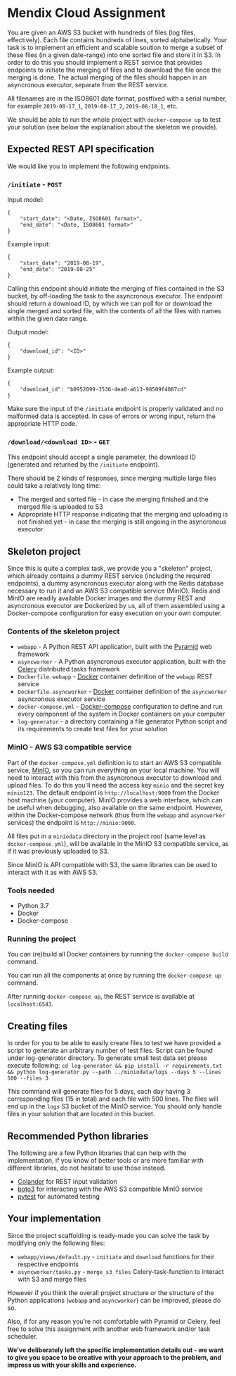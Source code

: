 # Mendix Cloud Assignment

You are given an AWS S3 bucket with hundreds of files (log files, effectively).
Each file contains hundreds of lines, sorted alphabetically. Your task is to
implement an efficient and scalable soution to merge a subset of these files
(in a given date-range) into one sorted file and store it in S3.
In order to do this you should implement a REST service that provides endpoints
to initiate the merging of files and to download the file once the merging is
done. The actual merging of the files should happen in an asyncronous executor,
separate from the REST service.

All filenames are in the ISO8601 date format, postfixed with a serial number,
for example `2019-08-17_1`, `2019-08-17_2`, `2019-08-18_1`, etc.

We should be able to run the whole project with `docker-compose up` to test
your solution (see below the explanation about the skeleton we provide).

## Expected REST API specification

We would like you to implement the following endpoints.

### `/initiate` - `POST`

Input model:

    {
        "start_date": "<Date, ISO8601 format>",
        "end_date": "<Date, ISO8601 format>"
    }

Example input:

    {
        "start_date": "2019-08-19",
        "end_date": "2019-08-25"
    }

Calling this endpoint should initiate the merging of files contained in the S3
bucket, by off-loading the task to the asyncronous executor.
The endpoint should return a download ID, by which we can poll for or download
the single merged and sorted file, with the contents of all the files with
names within the given date range.

Output model:

    {
        "download_id": "<ID>"
    }

Example output:

    {
        "download_id": "b0952099-3536-4ea0-a613-98509f4087cd"
    }

Make sure the input of the `/initiate` endpoint is properly validated and no
malformed data is accepted. In case of errors or wrong input, return the
appropriate HTTP code.

### `/download/<download ID>` - `GET`

This endpoint should accept a single parameter, the download ID (generated and
returned by the `/initiate` endpoint).

There should be 2 kinds of responses, since merging multiple large files could
take a relatively long time:
 * The merged and sorted file - in case the merging finished and the merged
 file is uploaded to S3
 * Appropriate HTTP response indicating that the merging and uploading is not
 finished yet - in case the merging is still ongoing in the asyncronous
 executor

## Skeleton project

Since this is quite a complex task, we provide you a "skeleton" project, which
already contains a dummy REST service (including the required endpoints), a
dummy asyncronous executor along with the Redis database necessary to run it
and an AWS S3 compatible service (MinIO). Redis and MinIO are readily available
Docker images and the dummy REST and asyncronous executor are Dockerized by us,
all of them assembled using a Docker-compose configuration for easy execution
on your own computer.

### Contents of the skeleton project

 * `webapp` - A Python REST API application, built with the
 [Pyramid](https://docs.pylonsproject.org/projects/pyramid/en/1.10-branch/)
 web framework
 * `asyncworker` - A Python asyncronous executor application, built with the
 [Celery](http://docs.celeryproject.org/en/latest/) distributed tasks
 framework
 * `Dockerfile.webapp` - [Docker](https://www.docker.com/) container definition
 of the `webapp` REST service
 * `Dockerfile.asyncworker` - [Docker](https://www.docker.com/) container
 definition of the `asyncworker` asyncronous executor service
 * `docker-compose.yml` - [Docker-compose](https://docs.docker.com/compose/)
 configuration to define and run every component of the system in Docker
 containers on your computer
 * `log-generator` - a directory containing a file generator Python script
 and its requirements to create test files for your solution

### MinIO - AWS S3 compatible service

Part of the `docker-compose.yml` definition is to start an AWS S3 compatible
service, [MinIO](https://hub.docker.com/r/minio/minio/), so you can run
everything on your local machine. You will need to interact with this from
the asyncronous executor to download and upload files.
To do this you'll need the access key `minio` and the secret key `minio123`.
The default endpoint is `http://localhost:9000` from the Docker host machine
(your computer). MinIO provides a web interface, which can be useful when
debugging, also available on the same endpoint.
However, within the Docker-compose network (thus from the `webapp` and
`asyncworker` services) the endpoint is `http://minio:9000`.

All files put in a `miniodata` directory in the project root (same level as
`docker-compose.yml`), will be available in the MinIO S3 compatible service, as
if it was previously uploaded to S3.

Since MinIO is API compatible with S3, the same libraries can be used to
interact with it as with AWS S3.

### Tools needed

 * Python 3.7
 * Docker
 * Docker-compose

### Running the project

You can (re)build all Docker containers by running the `docker-compose build`
command.

You can run all the components at once by running the `docker-compose up`
command.

After running `docker-compose up`, the REST service is available at
`localhost:6543`.

## Creating files

In order for you to be able to easily create files to test we have provided
a script to generate an arbitrary number of test files. Script can be found
under log-generator directory. To generate small test data set please execute
following: `cd log-generator && pip install -r requirements.txt && python log-generator.py --path ../miniodata/logs --days 5 --lines 500 --files 3`

This command will generate files for 5 days, each day having 3 corresponding
files (15 in total) and each file with 500 lines. The files will end up in
the `logs` S3 bucket of the MinIO service. You should only handle files in your
solution that are located in this bucket.

## Recommended Python libraries

The following are a few Python libraries that can help with the implementation,
if you know of better tools or are more familiar with different libraries, do
not hesitate to use those instead.

 * [Colander](https://docs.pylonsproject.org/projects/colander/en/latest/)
 for REST input validation
 * [boto3](https://boto3.amazonaws.com/v1/documentation/api/latest/index.html)
 for interacting with the AWS S3 compatible MinIO service
 * [pytest](https://docs.pytest.org/en/latest/) for automated testing

## Your implementation

Since the project scaffolding is ready-made you can solve the task by modifying
only the following files:
 * `webapp/views/default.py` - `initiate` and `download` functions for their
 respective endpoints
 * `asyncworker/tasks.py` - `merge_s3_files` Celery-task-function to interact
 with S3 and merge files

However if you think the overall project structure or the structure of the
Python applications (`webapp` and `asyncworker`) can be improved, please do so.

Also, if for any reason you’re not comfortable with Pyramid or Celery,
feel free to solve this assignment with another web framework and/or task
scheduler.

**We’ve deliberately left the specific implementation details out - we want to
give you space to be creative with your approach to the problem, and impress us
with your skills and experience.**
